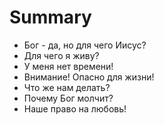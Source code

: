# Summary

* Бог - да, но для чего Иисус?
* Для чего я живу?
* У меня нет времени!
* Внимание! Опасно для жизни!
* Что же нам делать?
* Почему Бог молчит?
* Наше право на любовь!


